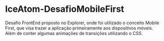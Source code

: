 # IceAtom-DesafioMobileFirst
Desafio FrontEnd proposto no Explorer, onde foi utilizado o conceito Mobile First, que visa trazer a aplicação primeiramente aos dispositivos móveis. Além de conter algumas animações de transições utilizando o CSS.
